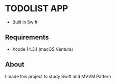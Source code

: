 # TODOLIST APP

- Built in Swift

## Requirements

- Xcode 14.3.1 (macOS Ventura)

## About

I made this project to study Swift and MVVM Pattern
